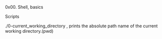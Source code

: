0x00. Shell, basics

Scripts

./0-current_working_directory , prints the absolute path name of the current working directory.(pwd)

